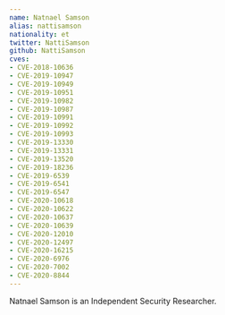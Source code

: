 ```yaml
---
name: Natnael Samson
alias: nattisamson
nationality: et
twitter: NattiSamson
github: NattiSamson
cves:
- CVE-2018-10636
- CVE-2019-10947
- CVE-2019-10949
- CVE-2019-10951
- CVE-2019-10982
- CVE-2019-10987
- CVE-2019-10991
- CVE-2019-10992
- CVE-2019-10993
- CVE-2019-13330
- CVE-2019-13331
- CVE-2019-13520
- CVE-2019-18236
- CVE-2019-6539
- CVE-2019-6541
- CVE-2019-6547
- CVE-2020-10618
- CVE-2020-10622
- CVE-2020-10637
- CVE-2020-10639
- CVE-2020-12010
- CVE-2020-12497
- CVE-2020-16215
- CVE-2020-6976
- CVE-2020-7002
- CVE-2020-8844
---
```

Natnael Samson is an Independent Security Researcher.
